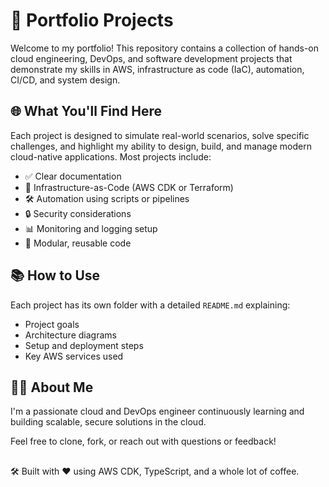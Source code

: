 # 🚀 Portfolio Projects

Welcome to my portfolio! This repository contains a collection of hands-on cloud engineering, DevOps, and software development projects that demonstrate my skills in AWS, infrastructure as code (IaC), automation, CI/CD, and system design.

## 🌐 What You'll Find Here

Each project is designed to simulate real-world scenarios, solve specific challenges, and highlight my ability to design, build, and manage modern cloud-native applications. Most projects include:

- ✅ Clear documentation
- 🧱 Infrastructure-as-Code (AWS CDK or Terraform)
- 🛠️ Automation using scripts or pipelines
- 🔒 Security considerations
- 📊 Monitoring and logging setup
- 📂 Modular, reusable code


## 📚 How to Use

Each project has its own folder with a detailed `README.md` explaining:

- Project goals
- Architecture diagrams
- Setup and deployment steps
- Key AWS services used

## 🙋‍♂️ About Me

I'm a passionate cloud and DevOps engineer continuously learning and building scalable, secure solutions in the cloud.

Feel free to clone, fork, or reach out with questions or feedback!

## 

🛠 Built with ❤️ using AWS CDK, TypeScript, and a whole lot of coffee.

